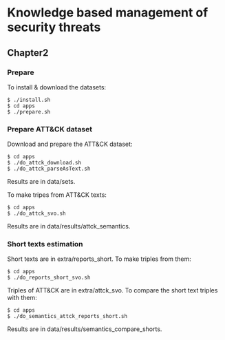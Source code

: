 # Knowledge based management of security threats

## Chapter2

### Prepare

To install & download the datasets:

```
$ ./install.sh
$ cd apps
$ ./prepare.sh
```

### Prepare ATT&CK dataset

Download and prepare the ATT&CK dataset:

```
$ cd apps
$ ./do_attck_download.sh
$ ./do_attck_parseAsText.sh
```

Results are in data/sets.

To make tripes from ATT&CK texts:

```
$ cd apps
$ ./do_attck_svo.sh
```

Results are in data/results/attck_semantics.

### Short texts estimation

Short texts are in extra/reports_short.
To make triples from them:

```
$ cd apps
$ ./do_reports_short_svo.sh
```

Triples of ATT&CK are in extra/attck_svo.
To compare the short text triples with them:

```
$ cd apps
$ ./do_semantics_attck_reports_short.sh
```

Results are in data/results/semantics_compare_shorts.

